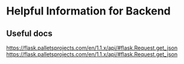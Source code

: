 # Helpful Information for Backend

## Useful docs

https://flask.palletsprojects.com/en/1.1.x/api/#flask.Request.get_json
https://flask.palletsprojects.com/en/1.1.x/api/#flask.Request.get_json